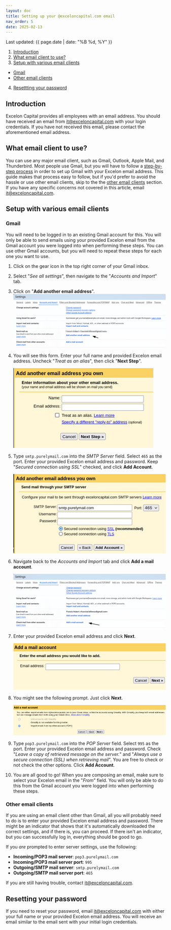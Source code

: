 ```yaml
---
layout: doc
title: Setting up your @exceloncapital.com email
nav_order: 5
date: 2025-02-13
---
```


Last updated: {{ page.date | date: "%B %d, %Y" }}

1. [Introduction](#introduction)
2. [What email client to use?](#what-email-client-to-use)
3. [Setup with various email clients](#email-clients)
- [Gmail](#gmail)
- [Other email clients](#other-email-clients)
4. [Resettting your password](#resetting-your-password)

## Introduction
Excelon Capital provides all employees with an email address. You should have received an email from [it@exceloncapital.com](mailto:it@exceloncapital.com) with your login credentials. If you have not received this email, please contact the aforementioned email address.

## What email client to use?
You can use any major email client, such as Gmail, Outlook, Apple Mail, and Thunderbird. Most people use Gmail, but you will have to follow a [step-by-step process](#gmail) in order to set up Gmail with your Excelon email address. This guide makes that process easy to follow, but if you'd prefer to avoid the hassle or use other email clients, skip to the the [other email clients](#other-email-clients) section. If you have any specific concerns not covered in this article, email [it@exceloncapital.com](mailto:it@exceloncapital.com).

## Setup with various email clients
### Gmail

You will need to be logged in to an existing Gmail account for this. You will only be able to send emails using your provided Excelon email from the Gmail account you were logged into when performing these steps. You can use other Gmail accounts, but you will need to repeat these steps for each one you want to use.

1. Click on the gear icon in the top right corner of your Gmail inbox.
2. Select "*See all settings*", then navigate to the "*Accounts and Import*" tab.
3. Click on "**Add another email address**".
    ![Gmail setup step 1](/assets/gmail-setup-image-1.png)
4. You will see this form. Enter your full name and provided Excelon email address. Uncheck "*Treat as an alias*", then click "**Next Step**".

    ![Gmail setup step 2](/assets/gmail-setup-image-2.png)

5. Type `smtp.purelymail.com` into the *SMTP Server* field. Select `465` as the port. Enter your provided Excelon email address and password. Keep "*Secured connection using SSL*" checked, and click **Add Account**.

    ![Gmail setup step 3](/assets/gmail-setup-image-3.png)

6. Navigate back to the *Accounts and Import* tab and click **Add a mail account**.

    ![Gmail setup step 4](/assets/gmail-setup-image-4.png)

7. Enter your provided Excelon email address and click **Next**.

    ![Gmail setup step 5](/assets/gmail-setup-image-5.png)

8. You might see the following prompt. Just click **Next**.

    ![Gmail setup step 6](/assets/gmail-setup-image-6.png)

9. Type `pop3.purelymail.com` into the *POP Server* field. Select `995` as the port. Enter your provided Excelon email address and password. Check "*Leave a copy of retrieved message on the server.*" and "*Always use a secure connection (SSL) when retrieving mail*". You are free to check or not check the other options. Click **Add Account**.

10. You are all good to go! When you are composing an email, make sure to select your Excelon email in the "*From*" field. You will only be able to do this from the Gmail account you were logged into when performing these steps.

### Other email clients

If you are using an email client other than Gmail, all you will probably need to do is to enter your provided Excelon email address and password. There might be an indicator that shows that it's automatically downloaded the correct settings, and if there is, you can proceed. If there isn't an indicator, but you can successfully log in, everything should be good to go.

If you *are* prompted to enter server settings, use the following:

- **Incoming/POP3 mail server**: `pop3.purelymail.com`
- **Incoming/POP3 mail server port**: `995`
- **Outgoing/SMTP mail server**: `smtp.purelymail.com`
- **Outgoing/SMTP mail server port**: `465`

If you are still having trouble, contact [it@exceloncapital.com](mailto:it@exceloncapital.com).

## Resetting your password
If you need to reset your password, email [it@exceloncapital.com](mailto:it@exceloncapital.com) with either your full name or your provided Excelon email address. You will receive an email similar to the email sent with your initial login credentials.